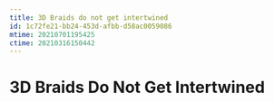```yaml
---
title: 3D Braids do not get intertwined
id: 1c72fe21-bb24-453d-afbb-d58ac0059086
mtime: 20210701195425
ctime: 20210316150442
---
```


# 3D Braids Do Not Get Intertwined
